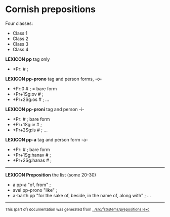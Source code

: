 # Cornish prepositions 


Four classes:
* Class 1  
* Class 2 
* Class 3 
* Class 4 

**LEXICON pp**   tag only
 * +Pr: # ;



**LEXICON pp-prono** tag and person forms, -o-
 * +Pr:0 # ; =  bare form
 * +Pr+1Sg:ov # ; 
 * +Pr+2Sg:os # ;
...

**LEXICON pp-proni** tag and person -i-
 * +Pr: # ; bare form
 * +Pr+1Sg:iv # ;
 * +Pr+2Sg:is # ;
...

**LEXICON pp-a** tag and person form -a-
 * +Pr: # ; bare form
 * +Pr+1Sg:hanav # ;
 * +Pr+2Sg:hanas # ;
---


**LEXICON Preposition** the list (some 20-30)
 * a pp-a "of, from" ;
 * avel pp-prono "like" ;
 * a-barth pp "for the sake of, beside, in the name of, along with" ;
...

* * *
<small>This (part of) documentation was generated from [../src/fst/stems/prepositions.lexc](http://github.com/giellalt/lang-cor/blob/main/../src/fst/stems/prepositions.lexc)</small>